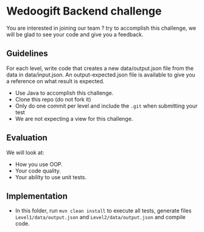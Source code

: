 # Wedoogift Backend challenge
You are interested in joining our team ? try to accomplish this challenge, we will be glad to see
your code and give you a feedback.

## Guidelines
For each level, write code that creates a new data/output.json file from the data in data/input.json. An output-expected.json file is available to give you a reference on what result is expected.
* Use Java to accomplish this challenge.
* Clone this repo (do not fork it)
* Only do one commit per level and include the `.git` when submitting your test
* We are not expecting a view for this challenge. 

## Evaluation
We will look at:
* How you use OOP.
* Your code quality.
* Your ability to use unit tests.

## Implementation
* In this folder, run `mvn clean install` to execute all tests, generate files `Level1/data/output.json` and `Level2/data/output.json` and compile code.
